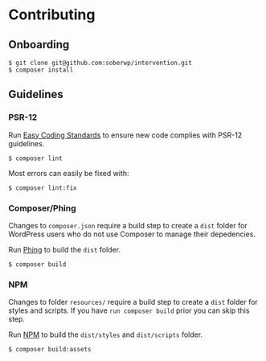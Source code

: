 # Contributing

## Onboarding

```shell
$ git clone git@github.com:soberwp/intervention.git
$ composer install
```

## Guidelines

### PSR-12

Run [Easy Coding Standards](https://github.com/symplify/easy-coding-standard) to ensure new code complies with PSR-12 guidelines.

```shell
$ composer lint
```

Most errors can easily be fixed with:

```shell
$ composer lint:fix
```

### Composer/Phing

Changes to `composer.json` require a build step to create a `dist` folder for WordPress users who do not use Composer to manage their depedencies.

Run [Phing](https://www.phing.info/) to build the `dist` folder.

```shell
$ composer build
```

### NPM

Changes to folder `resources/` require a build step to create a `dist` folder for styles and scripts. If you have `run composer build` prior you can skip this step.

Run [NPM](https://www.npmjs.com/) to build the `dist/styles` and `dist/scripts` folder.

```shell
$ composer build:assets
```
